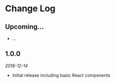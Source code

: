 # Change Log

## Upcoming...

<!-- Add new lines here. Version number will be decided later -->

- ...

## 1.0.0

_2018-12-14_

- Initial release including basic React components
